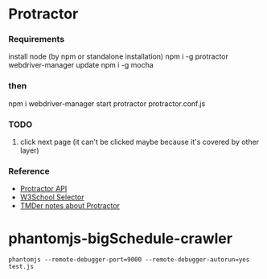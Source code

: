 # Protractor

### Requirements
install node (by npm or standalone installation)
npm i -g protractor
webdriver-manager update
npm i -g mocha

### then
npm i
webdriver-manager start
protractor protractor.conf.js

### TODO
1. click next page (it can't be clicked maybe because it's covered by other layer)

### Reference
- [Protractor API](http://www.protractortest.org/#/api)
- [W3School Selector](http://www.w3schools.com/cssref/css_selectors.asp)
- [TMDer notes about Protractor](https://github.com/TMDer/warehouse/blob/master/testing/protractor.md)



# phantomjs-bigSchedule-crawler

```
phantomjs --remote-debugger-port=9000 --remote-debugger-autorun=yes test.js
```
